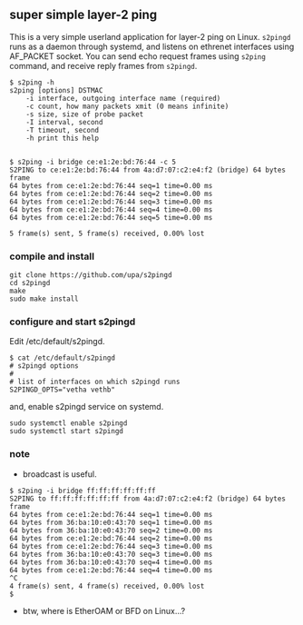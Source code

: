 
## super simple layer-2 ping

This is a very simple userland application for layer-2 ping on
Linux. `s2pingd` runs as a daemon through systemd, and listens on
ethrenet interfaces using AF_PACKET socket. You can send echo request
frames using `s2ping` command, and receive reply frames from
`s2pingd`.

```
$ s2ping -h
s2ping [options] DSTMAC
    -i interface, outgoing interface name (required)
    -c count, how many packets xmit (0 means infinite)
    -s size, size of probe packet
    -I interval, second
    -T timeout, second
    -h print this help


$ s2ping -i bridge ce:e1:2e:bd:76:44 -c 5
S2PING to ce:e1:2e:bd:76:44 from 4a:d7:07:c2:e4:f2 (bridge) 64 bytes frame
64 bytes from ce:e1:2e:bd:76:44 seq=1 time=0.00 ms
64 bytes from ce:e1:2e:bd:76:44 seq=2 time=0.00 ms
64 bytes from ce:e1:2e:bd:76:44 seq=3 time=0.00 ms
64 bytes from ce:e1:2e:bd:76:44 seq=4 time=0.00 ms
64 bytes from ce:e1:2e:bd:76:44 seq=5 time=0.00 ms

5 frame(s) sent, 5 frame(s) received, 0.00% lost
```


### compile and install

```
git clone https://github.com/upa/s2pingd
cd s2pingd
make
sudo make install
```

### configure and start s2pingd

Edit /etc/default/s2pingd.

```
$ cat /etc/default/s2pingd
# s2pingd options
#
# list of interfaces on which s2pingd runs
S2PINGD_OPTS="vetha vethb"
```

and, enable s2pingd service on systemd.

```
sudo systemctl enable s2pingd
sudo systemctl start s2pingd
```

### note

- broadcast is useful.
```
$ s2ping -i bridge ff:ff:ff:ff:ff:ff
S2PING to ff:ff:ff:ff:ff:ff from 4a:d7:07:c2:e4:f2 (bridge) 64 bytes frame
64 bytes from ce:e1:2e:bd:76:44 seq=1 time=0.00 ms
64 bytes from 36:ba:10:e0:43:70 seq=1 time=0.00 ms
64 bytes from 36:ba:10:e0:43:70 seq=2 time=0.00 ms
64 bytes from ce:e1:2e:bd:76:44 seq=2 time=0.00 ms
64 bytes from ce:e1:2e:bd:76:44 seq=3 time=0.00 ms
64 bytes from 36:ba:10:e0:43:70 seq=3 time=0.00 ms
64 bytes from 36:ba:10:e0:43:70 seq=4 time=0.00 ms
64 bytes from ce:e1:2e:bd:76:44 seq=4 time=0.00 ms
^C
4 frame(s) sent, 4 frame(s) received, 0.00% lost
$
```


- btw, where is EtherOAM or BFD on Linux...?